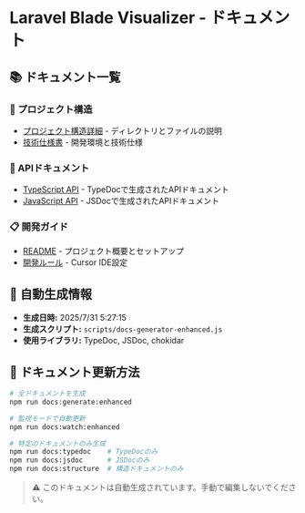 # Laravel Blade Visualizer - ドキュメント

## 📚 ドキュメント一覧

### 📖 プロジェクト構造
- [プロジェクト構造詳細](./structure/STRUCTURE.md) - ディレクトリとファイルの説明
- [技術仕様書](./TECHNICAL.md) - 開発環境と技術仕様

### 🔧 APIドキュメント
- [TypeScript API](./api/) - TypeDocで生成されたAPIドキュメント
- [JavaScript API](./js-api/) - JSDocで生成されたAPIドキュメント

### 📋 開発ガイド
- [README](../README.md) - プロジェクト概要とセットアップ
- [開発ルール](../.cursorrules) - Cursor IDE設定

## 🔄 自動生成情報

- **生成日時:** 2025/7/31 5:27:15
- **生成スクリプト:** `scripts/docs-generator-enhanced.js`
- **使用ライブラリ:** TypeDoc, JSDoc, chokidar

## 📝 ドキュメント更新方法

```bash
# 全ドキュメントを生成
npm run docs:generate:enhanced

# 監視モードで自動更新
npm run docs:watch:enhanced

# 特定のドキュメントのみ生成
npm run docs:typedoc    # TypeDocのみ
npm run docs:jsdoc      # JSDocのみ
npm run docs:structure  # 構造ドキュメントのみ
```

> ⚠️ このドキュメントは自動生成されています。手動で編集しないでください。
